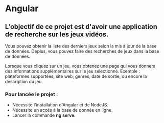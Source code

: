# Angular

## L'objectif de ce projet est d'avoir une application de recherche sur les jeux vidéos.
Vous pouvez obtenir la liste des derniers jeux selon la mis à jour de la base de données.
Deplus, vous pouvez faire des recherches de jeux dans la base de données.

Lorsque vous cliquez sur un jeu, vous obtenez une page qui vous donnera des informations supplémentaires sur le jeu sélectionné.
Exemple : plateformes supportées, site web, genres, date de sortie, ou encore la description du jeu.

### Pour lancée le projet :
<ul>
    <li> Nécessite l'installation d'Angular et de NodeJS.</li>
    <li> Nécessite un accès à la base de donnée en ligne.</li>
    <li> Lancer la commande <b>ng serve</b>.</li>
</ul>
